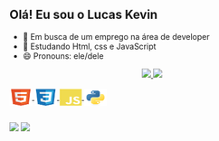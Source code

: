 ## Olá! Eu sou o Lucas Kevin


- 🔭 Em busca de um emprego na área de developer
- 🌱 Estudando Html, css e JavaScript
- 😄 Pronouns: ele/dele

<div align="center">
  <a href="https://github.com/LucasKevin">
  <img height="180em" src="https://github-readme-stats.vercel.app/api?username=LucasKEvin&show_icons=true&theme=dracula&include_all_commits=true&count_private=true"/>
  <img height="180em" src="https://github-readme-stats.vercel.app/api/top-langs/?username=LucasKevin&layout=compact&langs_count=7&theme=dracula"/>
</div>
  
  <div style="display: inline_block"><br>
   <img align="center" alt="Lucas-HTML" height="30" width="40" src="https://raw.githubusercontent.com/devicons/devicon/master/icons/html5/html5-original.svg">
   <img align="center" alt="Lucas-CSS" height="30" width="40" src="https://raw.githubusercontent.com/devicons/devicon/master/icons/css3/css3-original.svg">
  <img align="center" alt="Lucas-Js" height="30" width="40" src="https://raw.githubusercontent.com/devicons/devicon/master/icons/javascript/javascript-plain.svg">
  <img align="center" alt="Lucas-Python" height="30" width="40" src="https://raw.githubusercontent.com/devicons/devicon/master/icons/python/python-original.svg">

</div>
  
##

<div> 
  <a href="https://www.instagram.com/luc_kevinn/" target="_blank"><img src="https://img.shields.io/badge/-Instagram-%23E4405F?style=for-the-badge&logo=instagram&logoColor=white" target="_blank"></a>
  <a href = "https://www.linkedin.com/in/lucas-kevin-32440522b/"><img src=https://img.shields.io/badge/LinkedIn-0077B5?style=for-the-badge&logo=linkedin&logoColor=white></a>
   <a href = "https://mail.google.com/mail/u/1/#inbox><img src=https://img.shields.io/badge/Gmail-D14836?style=for-the-badge&logo=gmail&logoColor=white></a>
 
  ![Snake animation](https://github.com/LucasKevin/LucasKevin/blob/output/github-contribution-grid-snake.svg)
 
</div>

  
